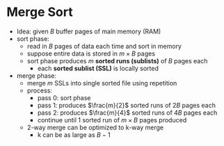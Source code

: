 # Merge Sort
- Idea: given $B$ buffer pages of main memory (RAM)
- sort phase:
	- read in $B$ pages of data each time and sort in memory
	- suppose entire data is stored in $m \times B$ pages
	- sort phase produces $m$ **sorted runs (sublists)** of $B$ pages each
		- each **sorted sublist (SSL)** is locally sorted
- merge phase:
	- merge $m$ SSLs into single sorted file using repetition
	- process:
		- pass 0: sort phase
		- pass 1: produces $\frac{m}{2}$ sorted runs of $2B$ pages each
		- pass 2: produces $\frac{m}{4}$ sorted runs of $4B$ pages each
		- continue until 1 sorted run of $m\times B$ pages produced
	- 2-way merge can be optimized to k-way merge
		- k can be as large as $B-1$